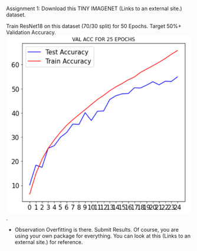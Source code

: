 
Assignment 1:
Download this TINY IMAGENET (Links to an external site.) dataset. 

Train ResNet18 on this dataset (70/30 split) for 50 Epochs. Target 50%+ Validation Accuracy. 
![](https://github.com/Noopuragr/EVA4/blob/master/S12/Assigment1/acc_plot.PNG).

* Observation 
Overfitting is there.
Submit Results. Of course, you are using your own package for everything. You can look at this (Links to an external site.) for reference.

